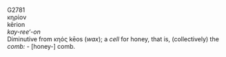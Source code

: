 G2781  
κηρίον  
kērion  
*kay-ree‘-on*  
Diminutive from κηός kēos (*wax*); a *cell* for honey, that is,
(collectively) the *comb:* - \[honey-\] comb.  

